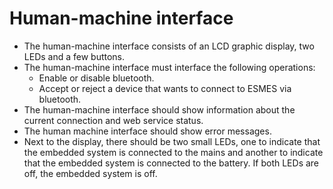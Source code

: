 
# Human-machine interface
* The human-machine interface consists of an LCD graphic display, two LEDs and a few buttons.
* The human-machine interface must interface the following operations:
  * Enable or disable bluetooth.
  * Accept or reject a device that wants to connect to ESMES via bluetooth. 
* The human-machine interface should show information about the current connection and web service status.
* The human machine interface should show error messages.
* Next to the display, there should be two small LEDs, one to indicate that the embedded system is connected to the mains and another to indicate that the embedded system is connected to the battery. If both LEDs are off, the embedded system is off.
